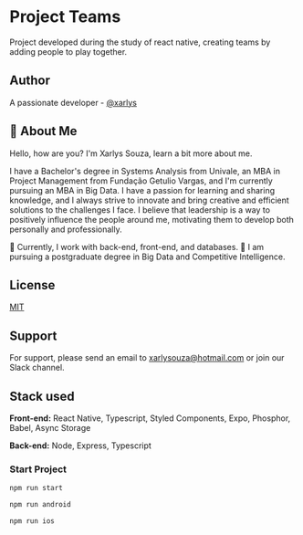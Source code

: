 
# Project Teams

Project developed during the study of react native, creating teams by adding people to play together.

## Author
A passionate developer - [@xarlys](https://www.github.com/xarlys)


## 🚀 About Me
Hello, how are you? I'm Xarlys Souza, learn a bit more about me.

I have a Bachelor's degree in Systems Analysis from Univale, an MBA in Project Management from Fundação Getulio Vargas, and I'm currently pursuing an MBA in Big Data. I have a passion for learning and sharing knowledge, and I always strive to innovate and bring creative and efficient solutions to the challenges I face. I believe that leadership is a way to positively influence the people around me, motivating them to develop both personally and professionally.

🔭 Currently, I work with back-end, front-end, and databases.
🌱 I am pursuing a postgraduate degree in Big Data and Competitive Intelligence.



## License

[MIT](https://choosealicense.com/licenses/mit/)


## Support

For support, please send an email to xarlysouza@hotmail.com or join our Slack channel.


## Stack used

**Front-end:** React Native, Typescript, Styled Components, Expo, Phosphor, Babel, Async Storage

**Back-end:** Node, Express, Typescript


### Start Project

```javascript
npm run start

npm run android

npm run ios

```

